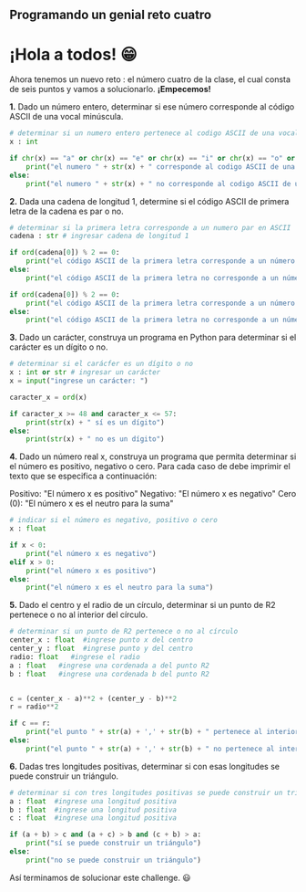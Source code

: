 ## Programando un genial reto cuatro
# ¡Hola a todos! :grin:
Ahora tenemos un nuevo reto : el número cuatro de la clase, el cual consta de seis puntos y vamos a solucionarlo.
**¡Empecemos!**

**1.** Dado un número entero, determinar si ese número corresponde al código ASCII de una vocal minúscula.

```python
# determinar si un numero entero pertenece al codigo ASCII de una vocal minuscula
x : int

if chr(x) == "a" or chr(x) == "e" or chr(x) == "i" or chr(x) == "o" or chr(x) == "u":
    print("el numero " + str(x) + " corresponde al codigo ASCII de una vocal minuscula")
else:
    print("el numero " + str(x) + " no corresponde al codigo ASCII de una vocal minuscula")
```
**2.** Dada una cadena de longitud 1, determine si el código ASCII de primera letra de la cadena es par o no.

```python
# determinar si la primera letra corresponde a un numero par en ASCII
cadena : str # ingresar cadena de longitud 1

if ord(cadena[0]) % 2 == 0: 
    print("el código ASCII de la primera letra corresponde a un número par")
else:
    print("el código ASCII de la primera letra no corresponde a un número par")

if ord(cadena[0]) % 2 == 0: 
    print("el código ASCII de la primera letra corresponde a un número par")
else:
    print("el código ASCII de la primera letra no corresponde a un número par")
```

**3.** Dado un carácter, construya un programa en Python para determinar si el carácter es un dígito o no.

```python
# determinar si el carácfer es un dígito o no
x : int or str # ingresar un carácter
x = input("ingrese un carácter: ")

caracter_x = ord(x)

if caracter_x >= 48 and caracter_x <= 57:
    print(str(x) + " sí es un dígito")
else:
    print(str(x) + " no es un dígito")
```

**4.** Dado un número real x, construya un programa que permita determinar si el número es positivo, negativo o cero. Para cada caso de debe imprimir el texto que se especifica a continuación:

Positivo: "El número x es positivo"
Negativo: "El número x es negativo"
Cero (0): "El número x es el neutro para la suma"

```python
# indicar si el número es negativo, positivo o cero
x : float

if x < 0:
    print("el número x es negativo")
elif x > 0:
    print("el número x es positivo")
else:
    print("el número x es el neutro para la suma")
```

**5.** Dado el centro y el radio de un círculo, determinar si un punto de R2 pertenece o no al interior del círculo.

```python
# determinar si un punto de R2 pertenece o no al círculo
center_x : float  #ingrese punto x del centro
center_y : float  #ingrese punto y del centro
radio: float   #ingrese el radio
a : float   #ingrese una cordenada a del punto R2
b : float   #ingrese una cordenada b del punto R2


c = (center_x - a)**2 + (center_y - b)**2
r = radio**2

if c == r:
    print("el punto " + str(a) + ',' + str(b) + " pertenece al interior círculo")
else:
    print("el punto " + str(a) + ',' + str(b) + " no pertenece al interior círculo")
```

**6.** Dadas tres longitudes positivas, determinar si con esas longitudes se puede construir un triángulo.

```python
# determinar si con tres longitudes positivas se puede construir un triángulo
a : float  #ingrese una longitud positiva
b : float  #ingrese una longitud positiva
c : float  #ingrese una longitud positiva

if (a + b) > c and (a + c) > b and (c + b) > a:
    print("sí se puede construir un triángulo")
else:
    print("no se puede construir un triángulo")
```

Así terminamos de solucionar este challenge. :smiley:

